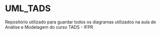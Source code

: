 # UML_TADS
Repositório utilizado para guardar todos os diagramas utilizados na aula de Análise e Modelagem do curso TADS - IFPR 
